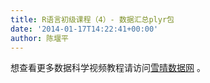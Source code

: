 ```yaml
---
title: R语言初级课程（4）- 数据汇总plyr包
date: '2014-01-17T14:22:41+00:00'
author: 陈堰平
---
```


想查看更多数据科学视频教程请访问[雪晴数据网](http://xueqing.cc/) 。
